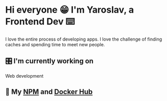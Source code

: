 # Hi everyone  😁  I'm Yaroslav, a Frontend Dev  ⌨️
I love the entire process of developing apps. I love the challenge of finding caches and spending time to meet new people.
## 🎛 I'm currently working on
Web development
## 📎 My [NPM](https://www.npmjs.com/~yaroslavxx) and [Docker Hub](https://hub.docker.com/u/yaroslavx)
<!-- ## 🥬  GitHub Stats  
[![Top Langs](https://github-readme-stats.vercel.app/api/top-langs/?username=yaroslavx&layout=compact)](https://github.com/anuraghazra/github-readme-stats) -->

